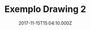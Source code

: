 ---
templateKey: drawing-post
color: 6
title: Exemplo Drawing 2
date: 2017-11-15T15:04:10.000Z
thumbnail: /img/thumbnail.png
illustration: /img/illustration.jpg
description: This is just a small example of graphics design but version2
details: Paper, pencil. 99x99. 12/2010
---